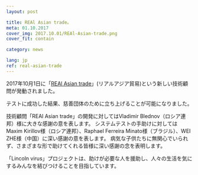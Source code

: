 ```yaml
---
layout: post

title: REAl Asian trade。
meta: 01.10.2017
cover_img: 2017.10.01/REAl-Asian-trade.png
cover_fit: contain

category: news

lang: jp
ref: real-asian-trade
---
```


2017年10月1日に「<a href="https://lincolnvirus.com/jp/ea/real_asian_trade.html" target="_blank">REAl Asian trade</a>」(リアルアジア貿易)という新しい技術顧問が発動されました。

テストに成功した結果、慈善団体のために立ち上げることが可能になりました。

技術顧問「REAl Asian trade」の開発に対してはVladimir Blednov（ロシア連邦）様に大きな感謝の意を表します。
システムテストの手助けに対してはMaxim Kirillov様（ロシア連邦）、Raphael Ferreira Minato様（ブラジル）、WEI ZHE様（中国）に深い感謝の意を表します。
病気な子供たちに無関心でいられず、さまざまな形で助けてくれる皆様に深い感謝の念を表明します。

「Lincoln virus」プロジェクトは、助けが必要な人を援助し、人々の生活を気にするみんなを結びつけることを目指しています。

